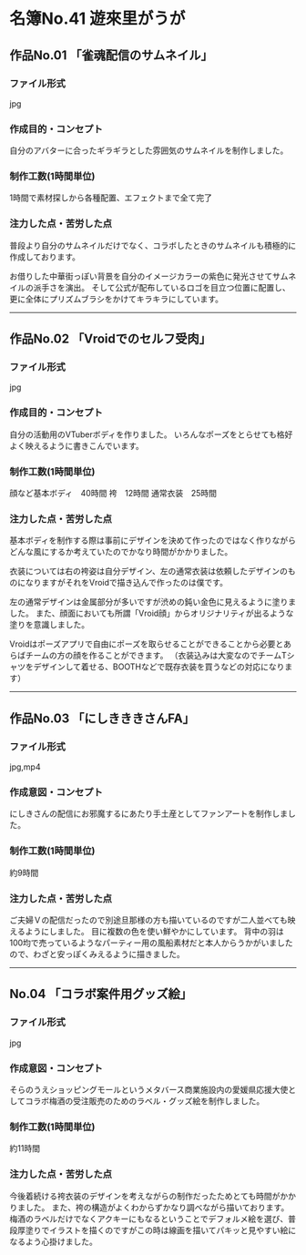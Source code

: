 # 名簿No.41 遊來里がうが
## 作品No.01 「雀魂配信のサムネイル」

### ファイル形式
jpg

### 作成目的・コンセプト
自分のアバターに合ったギラギラとした雰囲気のサムネイルを制作しました。

### 制作工数(1時間単位)
1時間で素材探しから各種配置、エフェクトまで全て完了

### 注力した点・苦労した点
普段より自分のサムネイルだけでなく、コラボしたときのサムネイルも積極的に作成しております。

お借りした中華街っぽい背景を自分のイメージカラーの紫色に発光させてサムネイルの派手さを演出。
そして公式が配布しているロゴを目立つ位置に配置し、更に全体にプリズムブラシをかけてキラキラにしています。

---

## 作品No.02 「Vroidでのセルフ受肉」

### ファイル形式
jpg

### 作成目的・コンセプト
自分の活動用のVTuberボディを作りました。
いろんなポーズをとらせても格好よく映えるように書きこんでいます。

### 制作工数(1時間単位)
顔など基本ボディ　40時間
袴　12時間
通常衣装　25時間

### 注力した点・苦労した点
基本ボディを制作する際は事前にデザインを決めて作ったのではなく作りながらどんな風にするか考えていたのでかなり時間がかかりました。

衣装については右の袴姿は自分デザイン、左の通常衣装は依頼したデザインのものになりますがそれをVroidで描き込んで作ったのは僕です。

左の通常デザインは金属部分が多いですが渋めの鈍い金色に見えるように塗りました。
また、顔面においても所謂「Vroid顔」からオリジナリティが出るような塗りを意識しました。

Vroidはポーズアプリで自由にポーズを取らせることができることから必要とあらばチームの方の顔を作ることができます。
（衣装込みは大変なのでチームTシャツをデザインして着せる、BOOTHなどで既存衣装を買うなどの対応になります）

---

## 作品No.03 「にしきききさんFA」

### ファイル形式
jpg,mp4

### 作成意図・コンセプト
にしきさんの配信にお邪魔するにあたり手土産としてファンアートを制作しました。

### 制作工数(1時間単位)
約9時間

### 注力した点・苦労した点
ご夫婦Ｖの配信だったので別途旦那様の方も描いているのですが二人並べても映えるようにしました。
目に複数の色を使い鮮やかにしています。
背中の羽は100均で売っているようなパーティー用の風船素材だと本人からうかがいましたので、わざと安っぽくみえるように描きました。

---

## No.04 「コラボ案件用グッズ絵」

### ファイル形式
jpg

### 作成意図・コンセプト
そらのうえショッピングモールというメタバース商業施設内の愛媛県応援大使としてコラボ梅酒の受注販売のためのラベル・グッズ絵を制作しました。

### 制作工数(1時間単位)

約11時間

### 注力した点・苦労した点

今後着続ける袴衣装のデザインを考えながらの制作だったためとても時間がかかりました。
また、袴の構造がよくわからずかなり調べながら描いております。
梅酒のラベルだけでなくアクキーにもなるということでデフォルメ絵を選び、普段厚塗りでイラストを描くのですがこの時は線画を描いてパキッと見やすい絵になるよう心掛けました。